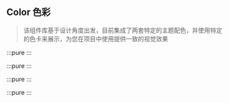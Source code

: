 ## Color 色彩

> 该组件库基于设计角度出发，目前集成了两套特定的主题配色，并使用特定的色卡来展示，为您在项目中使用提供一致的视觉效果

:::pure
<ColorLight/>
:::

:::pure
<ColorDark/>
:::

:::pure
<ColorNeutral/>
:::

:::pure
<ColorOther/>
:::
